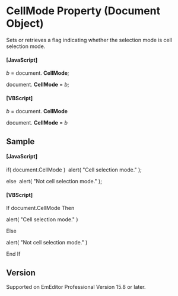 # CellMode Property (Document Object)

Sets or retrieves a flag indicating whether the selection mode is cell selection mode.

#### \[JavaScript\]

_b_ = document. **CellMode**;

document. **CellMode** = _b_;

#### \[VBScript\]

_b_ = document. **CellMode**

document. **CellMode** = _b_

## Sample

#### \[JavaScript\]

if( document.CellMode )  alert( "Cell selection mode." );

else  alert( "Not cell selection mode." );

#### \[VBScript\]

If document.CellMode Then

alert( "Cell selection mode." )

Else

alert( "Not cell selection mode." )

End If

## Version

Supported on EmEditor Professional Version 15.8 or later.
